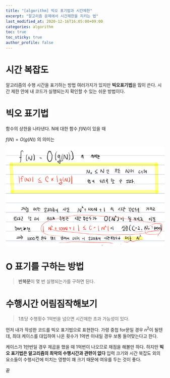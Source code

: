 ```yaml
---
title: "[algorithm] 빅오 표기법과 시간제한"
excerpt: "알고리즘 문제에서 시간제한을 지키는 법"
last_modified_at: 2020-12-16T16:05:00+09:00
categories: algorithm
toc: true
toc_sticky: true
author_profile: false
---
```


# 시간 복잡도

알고리즘의 수행 시간을 표기하는 방법
여러가지가 있지만 **빅오표기법**을 많이 쓴다.
시간 제한 안에 내 코드가 실행되는지 확인할 수 있는 쉬운 방법이다.

# 빅오 표기법

함수의 상한을 나타낸다. N에 대한 함수 $f(N)$이 있을 때

$f(N) = O(g(N))$ 의 의미는

![빅오](/assets/images/algorithm/bigO.png)

# O 표기를 구하는 방법

> **반복문**이 몇 번 실행되는가를 구하면 된다.

# 수행시간 어림짐작해보기

> 1초당 수행횟수 1억번을 넘으면 시간제한 초과 가능성이 있다.

먼저 내가 작성한 코드를 빅오 표기법으로 표현한다. 가령 중첩 for문일 경우 $n^2$이 될텐데, 최대 케이스를 대입하여 나온 횟수가 1억번 이내일 경우 보통 들어맞는다고 한다.

케이스가 1만번일 경우 제곱을 했을 때 1억번이 나오므로 채점을 해볼만 하다.
하지만 **빅오 표기법은 알고리즘의 최악의 수행시간과 관련이 없다**
입력 크기와 시간 복잡도 외의 요소들이 수행시간에 미치는 영향이 꽤 크기 때문에 여유를 두는 것이 좋다.

끝